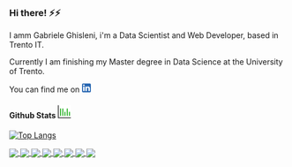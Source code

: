 ### Hi there! ⚡⚡

I amm Gabriele Ghisleni, i'm a Data Scientist and Web Developer, based in Trento IT.

Currently I am finishing my Master degree in Data Science at the University of Trento.

You can find me on [![LinkedIn][1.2]][1] 
<!-- 
#### Tools & Programming Languagues ![tools](https://raw.githubusercontent.com/GabrieleGhisleni/GabrieleGhisleni/main/icons/tools_24.png)

![image](https://raw.githubusercontent.com/GabrieleGhisleni/GabrieleGhisleni/98bf59fd027cf34c98811c66a7ddc89d60a448cb/icons/python.svg)
![image](https://raw.githubusercontent.com/GabrieleGhisleni/GabrieleGhisleni/e235e0cfb35f391ed88b646b26a141967959080d/icons/javascript.svg)
![image](https://raw.githubusercontent.com/GabrieleGhisleni/GabrieleGhisleni/cbcd94f3652494f75c71bf23245a21677d7a55d7/icons/react.svg) -->

#### Github Stats  ![stats](https://raw.githubusercontent.com/GabrieleGhisleni/GabrieleGhisleni/main/icons/stats_24.png)

[![Top Langs](https://github-readme-stats.vercel.app/api/top-langs/?username=GabrieleGhisleni&layout=compact&langs_count=10&hide=Jupyter%20Notebook&theme=gruvbox_light&show_icons=true)](https://github.com/GabrieleGhisleni)
<!-- [![wakatime stats](https://github-readme-stats.vercel.app/api/wakatime?username=GabrieleGhisleni&layout=compact&theme=gruvbox_light)](https://wakatime.com/@GabrieleGhisleni)
 -->
<a href="https://github.com/GabrieleGhisleni/EnergyProject">
  <img align="center" src="https://github-readme-stats.vercel.app/api/pin/?username=GabrieleGhisleni&repo=EnergyProject&theme=gruvbox_light&show_icons=true" />
</a>

<a href="https://github.com/GabrieleGhisleni/ImageRetrival-ConvNN">
  <img align="center" src="https://github-readme-stats.vercel.app/api/pin/?username=GabrieleGhisleni&repo=ImageRetrival-ConvNN&theme=gruvbox_light&show_icons=true" />
</a>

<a href="https://github.com/GabrieleGhisleni/Economies-DjangoReact-App">
  <img align="center" src="https://github-readme-stats.vercel.app/api/pin/?username=GabrieleGhisleni&repo=Economies-DjangoReact-App&theme=gruvbox_light&show_icons=true" />
</a>

<a href="https://github.com/GabrieleGhisleni/Twitter-Social-Analysis">
  <img align="center" src="https://github-readme-stats.vercel.app/api/pin/?username=GabrieleGhisleni&repo=Twitter-Social-Analysis&theme=gruvbox_light&show_icons=true" />
</a>

<a href="https://github.com/GabrieleGhisleni/GasolinePrices">
  <img align="center" src="https://github-readme-stats.vercel.app/api/pin/?username=GabrieleGhisleni&repo=GasolinePrices&theme=gruvbox_light&show_icons=true" />
</a>

<a href="https://github.com/GabrieleGhisleni/Conjoint-Form-Template">
  <img align="center" src="https://github-readme-stats.vercel.app/api/pin/?username=GabrieleGhisleni&repo=Conjoint-Form-Template&theme=gruvbox_light&show_icons=true" />
</a>


<a href="https://github.com/GabrieleGhisleni/GG-website">
  <img align="center" src="https://github-readme-stats.vercel.app/api/pin/?username=GabrieleGhisleni&repo=GG-website&theme=gruvbox_light&show_icons=true" />
</a>

<a href="https://github.com/GabrieleGhisleni/WebScraping-Subito.it">
  <img align="center" src="https://github-readme-stats.vercel.app/api/pin/?username=GabrieleGhisleni&repo=WebScraping-Subito.it&theme=gruvbox_light&show_icons=true" />
</a>



<!-- Icons -->
[1.2]: https://raw.githubusercontent.com/GabrieleGhisleni/GabrieleGhisleni/main/icons/linkedin_16x16.png?token=ARWCS6OL32Q4OIFY7U2VLD3BQ6NQE
[1]: https://www.linkedin.com/in/gabriele-ghisleni-bb553a199/ 

